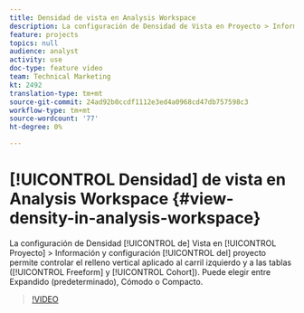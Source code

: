 ```yaml
---
title: Densidad de vista en Analysis Workspace
description: La configuración de Densidad de Vista en Proyecto > Información y configuración permite controlar el relleno vertical aplicado al carril izquierdo y a las tablas (forma libre y cohorte). Puede elegir entre Expandido (predeterminado), Cómodo o Compacto.
feature: projects
topics: null
audience: analyst
activity: use
doc-type: feature video
team: Technical Marketing
kt: 2492
translation-type: tm+mt
source-git-commit: 24ad92b0ccdf1112e3ed4a0968cd47db757598c3
workflow-type: tm+mt
source-wordcount: '77'
ht-degree: 0%

---
```



# [!UICONTROL Densidad] de vista en Analysis Workspace {#view-density-in-analysis-workspace}

La configuración de Densidad [!UICONTROL de] Vista en [!UICONTROL Proyecto] > Información y configuración [!UICONTROL del] proyecto permite controlar el relleno vertical aplicado al carril izquierdo y a las tablas ([!UICONTROL Freeform] y [!UICONTROL Cohort]). Puede elegir entre Expandido (predeterminado), Cómodo o Compacto.

>[!VIDEO](https://video.tv.adobe.com/v/25963/?quality=12)
